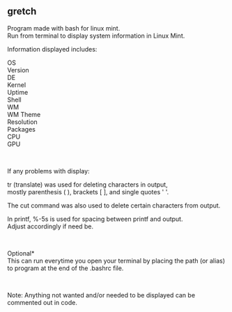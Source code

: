 ## gretch

Program made with bash for linux mint.  
Run from terminal to display system information in Linux Mint.  

Information displayed includes:

OS  
Version  
DE  
Kernel  
Uptime  
Shell  
WM  
WM Theme  
Resolution  
Packages  
CPU  
GPU    

<br />
 
If any problems with display:  

tr (translate) was used for deleting characters in output,  
mostly parenthesis ( ), brackets [ ], and single quotes ' '.  

The cut command was also used to delete certain characters from output.  

In printf, %-5s is used for spacing between printf and output.   
Adjust accordingly if need be.  

<br />  

Optional*  
This can run everytime you open your terminal by placing the path (or alias) to program at the end of the .bashrc file.  

<br />  

Note: Anything not wanted and/or needed to be displayed can be commented out in code.
